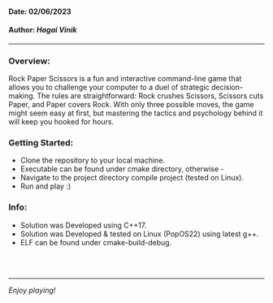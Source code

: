 #### Date: 02/06/2023
#### Author: *Hagai Vinik*

---

### Overview:

Rock Paper Scissors is a fun and interactive command-line game that allows you to challenge your computer to a duel of strategic decision-making. The rules are straightforward: Rock crushes Scissors, Scissors cuts Paper, and Paper covers Rock. With only three possible moves, the game might seem easy at first, but mastering the tactics and psychology behind it will keep you hooked for hours.


### Getting Started:
* Clone the repository to your local machine.
* Executable can be found under cmake directory, otherwise -
* Navigate to the project directory compile project (tested on Linux).
* Run and play :)


### Info:
* Solution was Developed using C++17.
* Solution was Developed & tested on Linux (PopOS22) using latest g++.
* ELF can be found under cmake-build-debug.

<br><br>


---
*Enjoy playing!*
